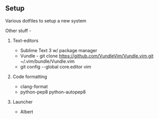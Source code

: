 ## Setup

Various dotfiles to setup a new system

Other stuff - 
1. Text-editors
    * Sublime Text 3 w/ package manager
    * Vundle - git clone https://github.com/VundleVim/Vundle.vim.git ~/.vim/bundle/Vundle.vim
    * git config --global core.editor vim

2. Code formatting
    * clang-format
    * python-pep8 python-autopep8

3. Launcher
    * Albert
